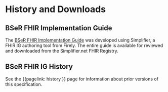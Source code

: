 # History and Downloads

## BSeR FHIR Implementation Guide

The [BSeR FHIR Implementation Guide](https://simplifier.net/bidirectionalservice) was developed using Simplifier, a FHIR IG authoring tool from Firely. The entire guide is available for reviewed and downloaded from the Simplifier.net FHIR Registry.

## BSeR FHIR IG History

See the 
{{pagelink: history }}
page for information about prior versions of this specification.